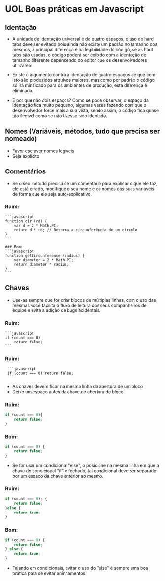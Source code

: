 # UOL Boas práticas em Javascript

## Identação

  - A unidade de identação universal é de quatro espaços, o uso de hard tabs deve ser evitado pois ainda não existe um padrão no tamanho dos mesmos, a principal diferença é na legibilidade do código, se as hard tabs são usadas, o código poderá ser exibido com a identação de tamanho diferente dependendo do editor que os desenvolvedores utilizarem.

  - Existe o argumento contra a identação de quatro espaços de que com isto são produzidos arquivos maiores, mas como por padrão o código só irá minificado para os ambientes de produção, esta diferença é eliminada.

  - E por que não dois espaços? Como se pode observar, o espaço da identação fica muito pequeno, algumas vezes fazendo com que o desenvolvedor force mais a sua vista, sendo assim, o código fica quase tão ilegível como se não tivesse sido identado.

## Nomes (Variáveis, métodos, tudo que precisa ser nomeado)

- Favor escrever nomes legíveis
- Seja explícito

## Comentários

  - Se o seu método precisa de um comentário para explicar o que ele faz, ele está errado, modifique o seu nome e os nomes das suas variáveis de forma que ele seja auto-explicativo.

  ### Ruim:
    ```javascript
    function cir (rd) {
        var d = 2 * Math.PI;
        return d * rd; // Retorna a circunferência de um círculo
    }
    ```

    ### Bom:
    ```javascript
    function getCircunference (radius) {
        var diameter = 2 * Math.PI;
        return diameter * radius;
    }
    ```

## Chaves

  - Use-as sempre que for criar blocos de múltiplas linhas, com o uso das mesmas você facilita o fluxo de leitura dos seus companheiros de equipe e evita a adição de bugs acidentais.

  ### Ruim:
    ```javascript
    if (count === 0)
        return false;
    ```
  ### Ruim:
     ```javascript
     if (count === 0) return false;
     ```

  - As chaves devem ficar na mesma linha da abertura de um bloco
  - Deixe um espaço antes da chave de abertura de bloco

  ### Ruim:
  ```javascript
  if (count === 0){
      return false;
  }
  ```

  ### Bom:
  ```javascript
  if (count === 0) {
      return false;
  }
  ```

  - Se for usar um condicional "else", o posicione na mesma linha em que a chave do condicional "if" é fechado, tal condicional deve ser separado por um espaço da chave anterior ao mesmo.

  ### Ruim:
  ```javascript
  if (count === 0); {
      return false;
  }else {
      return true;
  }
  ```

  ### Bom:
  ```javascript
  if (count === 0) {
      return false;
  } else {
      return true;
  }
  ```

  - Falando em condicionais, evitar o uso do "else" é sempre uma boa prática para se evitar aninhamentos.
